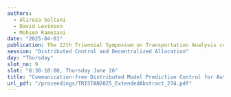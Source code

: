 ```yaml
---
authors:
  - Alireza Soltani
  - David Levinson
  - Mohsen Ramezani
date: "2025-04-01"
publication: The 12th Triennial Symposium on Transportation Analysis conference
session: "Distributed Control and Decentralized Allocation"
day: "Thursday"
slot_no: 9
slot: "8:30-10:00, Thursday June 26"
title: "Communication-free Distributed Model Predictive Control for Autonomous Vehicles at Lane-free and Signal-free Intersections"
url_pdf: "/proceedings/TRISTAN2025_ExtendedAbstract_274.pdf"
---
```

